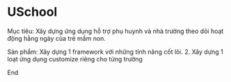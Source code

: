 # USchool
Mục tiêu: Xây dựng ứng dụng hỗ trợ phụ huynh và nhà trường theo dõi hoạt động hằng ngày của trẻ mầm non. 

Sản phẩm: Xây dựng 1 framework với những tính năng cốt lõi. 2. Xây dựng 1 loạt ứng dụng customize riêng cho từng trường

End

